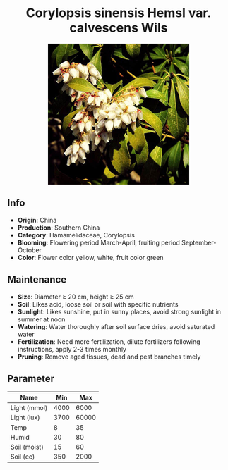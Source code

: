 <h1 align='center'>Corylopsis sinensis Hemsl var. calvescens Wils</h1>
<p align="center">
    <img 
        align='center'
        width='320'
        src="../images/corylopsis sinensis hemsl var calvescens wils.png" 
        alt='Corylopsis sinensis Hemsl var. calvescens Wils' />
</p>

## Info

 - **Origin**: China
 - **Production**: Southern China
 - **Category**: Hamamelidaceae, Corylopsis
 - **Blooming**: Flowering period March-April, fruiting period September-October
 - **Color**: Flower color yellow, white, fruit color green

## Maintenance

 - **Size**: Diameter ≥ 20 cm, height ≥ 25 cm
 - **Soil**: Likes acid, loose soil or soil with specific nutrients
 - **Sunlight**: Likes sunshine, put in sunny places, avoid strong sunlight in summer at noon
 - **Watering**: Water thoroughly after soil surface dries, avoid saturated water
 - **Fertilization**: Need more fertilization, dilute fertilizers following instructions, apply 2-3 times monthly
 - **Pruning**: Remove aged tissues, dead and pest branches timely

## Parameter

| Name         | Min  | Max   |
|--------------|------|-------|
| Light (mmol) | 4000 | 6000  |
| Light (lux)  | 3700 | 60000 |
| Temp         | 8    | 35    |
| Humid        | 30   | 80    |
| Soil (moist) | 15   | 60    |
| Soil (ec)    | 350  | 2000  |